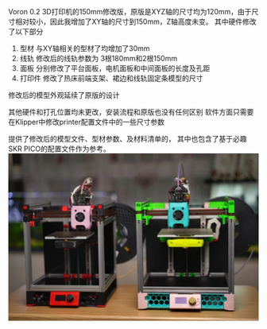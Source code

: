 Voron 0.2 3D打印机的150mm修改版，原版是XYZ轴的尺寸均为120mm，由于尺寸相对较小，因此我增加了XY轴的尺寸到150mm，Z轴高度未变。
其中硬件修改了以下部分

1. 型材 与XY轴相关的型材了均增加了30mm 
2. 线轨  修改后的线轨参数为 3根180mm和2根150mm
3. 面板 分别修改了平台面板，电机面板和中间面板的长度及孔距
4. 打印件 修改了热床前端支架、裙边和线轨固定条模型的尺寸

修改后的模型外观延续了原版的设计

其他硬件和打孔位置均未更改，安装流程和原版也没有任何区别
软件方面只需要在Klipper中修改printer配置文件中的一些尺寸参数

提供了修改后的模型文件、型材参数、及材料清单的，
其中也包含了基于必趣SKR PICO的配置文件作为参考。
![image](https://github.com/sex-ray/Voron-0.2-150mm/blob/main/printer.JPG)
